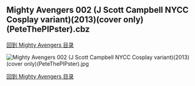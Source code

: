 ## Mighty Avengers 002 (J Scott Campbell NYCC Cosplay variant)(2013)(cover only)(PeteThePIPster).cbz


[回到 Mighty Avengers 目录](https://github.com/alicewish/markdown/blob/master/series/Mighty-Avengers.md)


![Mighty Avengers 002 (J Scott Campbell NYCC Cosplay variant)(2013)(cover only)(PeteThePIPster).jpg](https://wx1.sinaimg.cn/large/6a9fdecaly1fr8xoiwcsnj20zk1j94p8.jpg)

[回到 Mighty Avengers 目录](https://github.com/alicewish/markdown/blob/master/series/Mighty-Avengers.md)

